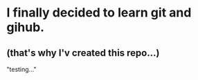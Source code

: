 # I finally decided to learn git and gihub. 
## (that's why I'v created this repo...) 
"testing..." 
